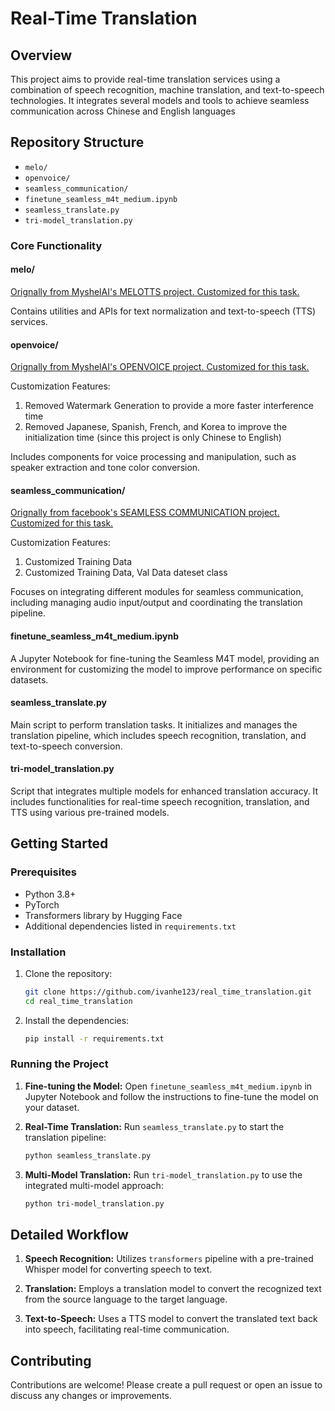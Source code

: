 

# Real-Time Translation

## Overview
This project aims to provide real-time translation services using a combination of speech recognition, machine translation, and text-to-speech technologies. It integrates several models and tools to achieve seamless communication across Chinese and English languages

## Repository Structure
- `melo/`
- `openvoice/`
- `seamless_communication/`
- `finetune_seamless_m4t_medium.ipynb`
- `seamless_translate.py`
- `tri-model_translation.py`

### Core Functionality

#### melo/
 
[Orignally from MyshelAI's MELOTTS project. Customized for this task.](https://github.com/myshell-ai/MeloTTS) 

Contains utilities and APIs for text normalization and text-to-speech (TTS) services.

#### openvoice/
 
[Orignally from MyshelAI's OPENVOICE project. Customized for this task.](https://github.com/myshell-ai/Openvoice)
 
Customization Features:
 
1. Removed Watermark Generation to provide a more faster interference time 
2. Removed Japanese, Spanish, French, and Korea to improve the initialization time (since this project is only Chinese to English)

Includes components for voice processing and manipulation, such as speaker extraction and tone color conversion.

#### seamless_communication/
 
[Orignally from facebook's SEAMLESS COMMUNICATION project. Customized for this task.](https://github.com/facebookresearch/seamless_communication)
 
Customization Features:
1. Customized Training Data
2. Customized Training Data, Val Data dateset class

Focuses on integrating different modules for seamless communication, including managing audio input/output and coordinating the translation pipeline.

#### finetune_seamless_m4t_medium.ipynb
A Jupyter Notebook for fine-tuning the Seamless M4T model, providing an environment for customizing the model to improve performance on specific datasets.

#### seamless_translate.py
Main script to perform translation tasks. It initializes and manages the translation pipeline, which includes speech recognition, translation, and text-to-speech conversion.

#### tri-model_translation.py
Script that integrates multiple models for enhanced translation accuracy. It includes functionalities for real-time speech recognition, translation, and TTS using various pre-trained models.

## Getting Started

### Prerequisites
- Python 3.8+
- PyTorch
- Transformers library by Hugging Face
- Additional dependencies listed in `requirements.txt`

### Installation
1. Clone the repository:
   ```sh
   git clone https://github.com/ivanhe123/real_time_translation.git
   cd real_time_translation
   ```

2. Install the dependencies:
   ```sh
   pip install -r requirements.txt
   ```

### Running the Project
1. **Fine-tuning the Model:**
   Open `finetune_seamless_m4t_medium.ipynb` in Jupyter Notebook and follow the instructions to fine-tune the model on your dataset.

2. **Real-Time Translation:**
   Run `seamless_translate.py` to start the translation pipeline:
   ```sh
   python seamless_translate.py
   ```

3. **Multi-Model Translation:**
   Run `tri-model_translation.py` to use the integrated multi-model approach:
   ```sh
   python tri-model_translation.py
   ```

## Detailed Workflow
1. **Speech Recognition:**
   Utilizes `transformers` pipeline with a pre-trained Whisper model for converting speech to text.

2. **Translation:**
   Employs a translation model to convert the recognized text from the source language to the target language.

3. **Text-to-Speech:**
   Uses a TTS model to convert the translated text back into speech, facilitating real-time communication.

## Contributing
Contributions are welcome! Please create a pull request or open an issue to discuss any changes or improvements.
